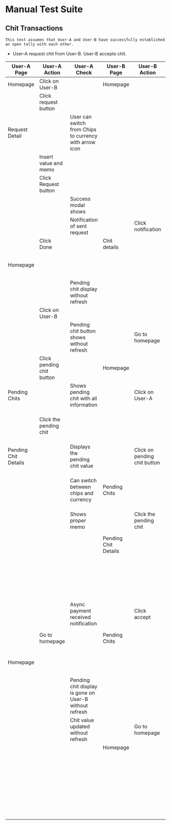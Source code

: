# Manual Test Suite

## Chit Transactions
    This test assumes that User-A and User-B have successfully established an open tally with each other.

- User-A request chit from User-B. User-B accepts chit.




| User-A Page          | User-A Action             | User-A Check                                           | User-B Page          | User-B Action                | User-B Check                                           |
| -------------------- | ------------------------- | ------------------------------------------------------ | -------------------- | ---------------------------- | ------------------------------------------------------ |
| Homepage             | Click on User-B           |                                                        | Homepage             |                              |                                                        |
|                      | Click request button      |                                                        |                      |                              |                                                        |
| Request Detail       |                           | User can switch from Chips to currency with arrow icon |                      |                              |                                                        |
|                      | Insert value and memo     |                                                        |                      |                              |                                                        |
|                      | Click Request button      |                                                        |                      |                              |                                                        |
|                      |                           | Success modal shows                                    |                      |                              | Notification of request shows                          |
|                      |                           | Notification of sent request                           |                      | Click notification           |                                                        |
|                      | Click Done                |                                                        | Chit details         |                              |                                                        |
| Homepage             |                           |                                                        |                      |                              | Displays the pending chit value                        |
|                      |                           | Pending chit display without refresh                   |                      |                              | Can switch between chits and currency                  |
|                      | Click on User-B           |                                                        |                      |                              | Is able to edit memo                                   |
|                      |                           | Pending chit button shows without refresh              |                      | Go to homepage               |                                                        |
|                      | Click pending chit button |                                                        | Homepage             |                              | Pending chit display without refresh                   |
| Pending Chits        |                           | Shows pending chit with all information                |                      | Click on User-A              |                                                        |
|                      | Click the pending chit    |                                                        |                      |                              | Pending chit button shows without refresh              |
| Pending Chit Details |                           | Displays the pending chit value                        |                      | Click on pending chit button |                                                        |
|                      |                           | Can switch between chips and currency                  | Pending Chits        |                              | Shows pending chit with accept and reject button       |
|                      |                           | Shows proper memo                                      |                      | Click the pending chit       |                                                        |
|                      |                           |                                                        | Pending Chit Details |                              | Displays the pending chit value                        |
|                      |                           |                                                        |                      |                              | Can switch between chits and currency                  |
|                      |                           |                                                        |                      |                              | Is able to edit memo                                   |
|                      |                           | Async payment received notification                    |                      | Click accept                 |                                                        |
|                      | Go to homepage            |                                                        | Pending Chits        |                              | Navigates to Pending Chit page                         |
| Homepage             |                           |                                                        |                      |                              | Async payment sent notification                        |
|                      |                           | Pending chit display is gone on User-B without refresh |                      |                              | Pending chit is gone                                   |
|                      |                           | Chit value updated without refresh                     |                      | Go to homepage               |                                                        |
|                      |                           |                                                        | Homepage             |                              |                                                        |
|                      |                           |                                                        |                      |                              | Pending chit display is gone on User-A without refresh |
|                      |                           |                                                        |                      |                              | Chit value updated without refresh                     |